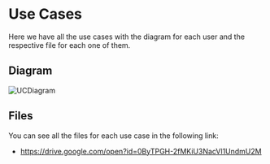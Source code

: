 # Use Cases
Here we have all the use cases with the diagram for each user and the respective file for each one of them.

## Diagram
![UCDiagram](http://i.imgur.com/um0EDXh.png)

## Files
You can see all the files for each use case in the following link:

* https://drive.google.com/open?id=0ByTPGH-2fMKiU3NacVl1UndmU2M
